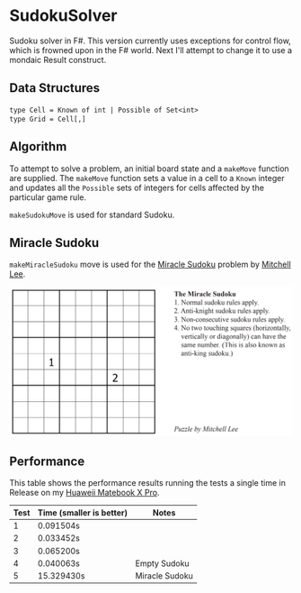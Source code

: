 # SudokuSolver
Sudoku solver in F#. This version currently uses exceptions for control flow, which is frowned upon in the F# world. Next I'll attempt to change it to use a mondaic Result construct.

## Data Structures

```
type Cell = Known of int | Possible of Set<int>
type Grid = Cell[,]
```

## Algorithm

To attempt to solve a problem, an initial board state and a `makeMove` function are supplied. The `makeMove` function sets a value in a cell to a `Known` integer and updates all the `Possible` sets of integers for cells affected by the particular game rule.

`makeSudokuMove` is used for standard Sudoku.

## Miracle Sudoku

`makeMiracleSudoku` move is used for the [Miracle Sudoku](https://www.youtube.com/watch?v=yKf9aUIxdb4) problem by [Mitchell Lee](https://www.theguardian.com/science/2020/may/18/can-you-solve-it-sudoku-as-spectator-sport-is-unlikely-lockdown-hit).
 
![](docs/MiracleSudoku.png)

## Performance

This table shows the performance results running the tests a single time in Release on my [Huaweii Matebook X Pro](https://www.amazon.co.uk/gp/product/B07KCJGGW3).

| Test | Time (smaller is better) | Notes |
|---|----------|-------|
| 1 | 0.091504s | |
| 2 | 0.033452s | |
| 3 | 0.065200s | |
| 4 | 0.040063s | Empty Sudoku |
| 5 | 15.329430s | Miracle Sudoku |



